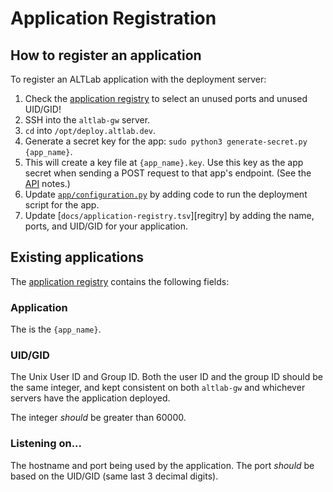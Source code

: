 # Application Registration

## How to register an application

To register an ALTLab application with the deployment server:

1. Check the [application registry][registry] to select an unused ports and unused UID/GID!
1. SSH into the `altlab-gw` server.
1. `cd` into `/opt/deploy.altlab.dev`.
1. Generate a secret key for the app: `sudo python3 generate-secret.py {app_name}`.
1. This will create a key file at `{app_name}.key`. Use this key as the app secret when sending a POST request to that app's endpoint. (See the [API][] notes.)
1. Update [`app/configuration.py`][config] by adding code to run the deployment script for the app.
1. Update [`docs/application-registry.tsv`][regitry] by adding the name, ports, and UID/GID for your application.

[config]: ../app/configuration.py
[registry]: ./application-registry.tsv
[API]: ./api.md

## Existing applications

The [application registry][registry] contains the following fields:

### Application

The is the `{app_name}`.

### UID/GID

The Unix User ID and Group ID. Both the user ID and the group ID should
be the same integer, and kept consistent on both `altlab-gw` and
whichever servers have the application deployed.

The integer _should_ be greater than 60000.

### Listening on...

The hostname and port being used by the application. The port _should_
be based on the UID/GID (same last 3 decimal digits).
